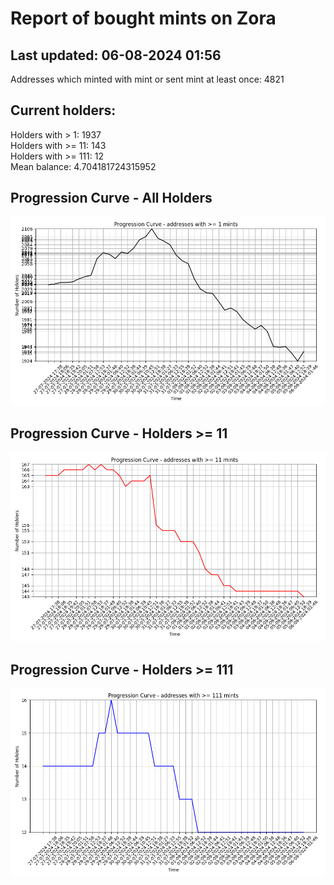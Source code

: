 # Report of bought mints on Zora
## Last updated: 06-08-2024 01:56
Addresses which minted with mint or sent mint at least once: 4821

## Current holders:
Holders with > 1: 1937  
Holders with >= 11: 143  
Holders with >= 111: 12  
Mean balance: 4.704181724315952  

## Progression Curve - All Holders
![addresses with >= 1 mint](progression_curve_all.png)
## Progression Curve - Holders >= 11
![addresses with >= 11 mints](progression_curve_gt_11.png)
## Progression Curve - Holders >= 111
![addresses with >= 111 mints](progression_curve_gt_111.png)

